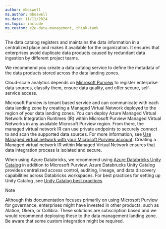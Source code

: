 ```yaml
---
author: mboswell
ms.author: mboswell
ms.date: 11/11/2024
ms.topic: include
ms.custom: e2e-data-management, think-tank
---
```


The data catalog registers and maintains the data information in a centralized place and makes it available for the organization. It ensures that enterprises avoid duplicate data products caused by redundant data ingestion by different project teams.

We recommend you create a data catalog service to define the metadata of the data products stored across the data landing zones.

Cloud-scale analytics depends on [Microsoft Purview](/azure/purview/overview) to register enterprise data sources, classify them, ensure data quality, and offer secure, self-service access.

Microsoft Purview is tenant based service and can communicate with each data landing zone by creating a Managed Virtual Network deployed to the region of your data landing zones. You can deploy Azure Managed Virtual Network Integration Runtimes (IR) within Microsoft Purview Managed Virtual Networks in any available Microsoft Purview region. From there, the managed virtual network IR can use private endpoints to securely connect to and scan the supported data sources. For more information, see [Use Managed virtual network with your Microsoft Purview account](/purview/catalog-managed-vnet). Creating a Managed virtual network IR within Managed Virtual Network ensures that data integration process is isolated and secure.

When using Azure Databricks, we recommend using [Azure Databricks Unity Catalog](/azure/databricks/data-governance/unity-catalog/azure-managed-identities) in addition to Microsoft Purview. Azure Databrucks Unity Catalog provides centralized access control, auditing, lineage, and data discovery capabilities across Databricks workspaces. For best practices for setting up Unity Catalog ,see [Unity Catalog best practices](/azure/databricks/data-governance/unity-catalog/best-practices).

> [!NOTE]
> Although this documentation focuses primarily on using Microsoft Purview for governance, enterprises might have invested in other products, such as Alation, Okera, or Collibra. These solutions are subscription based and we would recommend deploying these to the data management landing zone. Be aware that some custom integration might be required.
